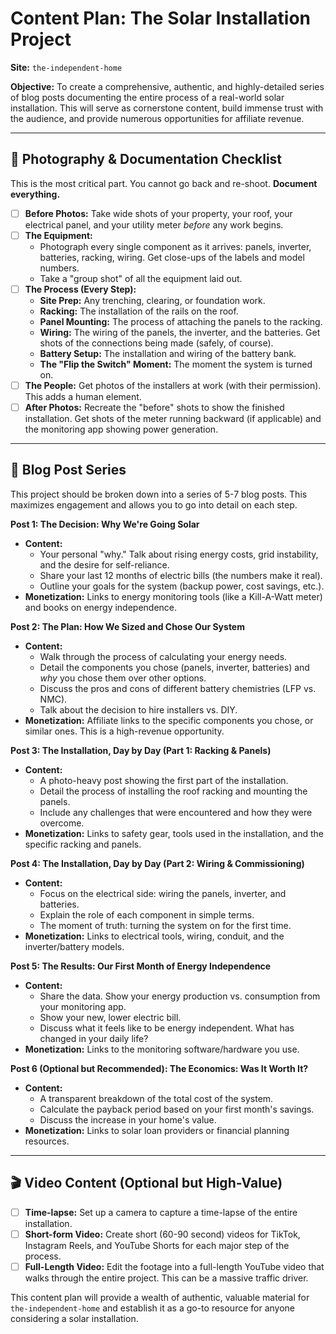 # Content Plan: The Solar Installation Project

**Site:** `the-independent-home`

**Objective:** To create a comprehensive, authentic, and highly-detailed series of blog posts documenting the entire process of a real-world solar installation. This will serve as cornerstone content, build immense trust with the audience, and provide numerous opportunities for affiliate revenue.

---

## 📸 Photography & Documentation Checklist

This is the most critical part. You cannot go back and re-shoot. **Document everything.**

*   [ ] **Before Photos:** Take wide shots of your property, your roof, your electrical panel, and your utility meter *before* any work begins.
*   [ ] **The Equipment:**
    *   Photograph every single component as it arrives: panels, inverter, batteries, racking, wiring. Get close-ups of the labels and model numbers.
    *   Take a "group shot" of all the equipment laid out.
*   [ ] **The Process (Every Step):**
    *   **Site Prep:** Any trenching, clearing, or foundation work.
    *   **Racking:** The installation of the rails on the roof.
    *   **Panel Mounting:** The process of attaching the panels to the racking.
    *   **Wiring:** The wiring of the panels, the inverter, and the batteries. Get shots of the connections being made (safely, of course).
    *   **Battery Setup:** The installation and wiring of the battery bank.
    *   **The "Flip the Switch" Moment:** The moment the system is turned on.
*   [ ] **The People:** Get photos of the installers at work (with their permission). This adds a human element.
*   [ ] **After Photos:** Recreate the "before" shots to show the finished installation. Get shots of the meter running backward (if applicable) and the monitoring app showing power generation.

---

## 📝 Blog Post Series

This project should be broken down into a series of 5-7 blog posts. This maximizes engagement and allows you to go into detail on each step.

**Post 1: The Decision: Why We're Going Solar**
*   **Content:**
    *   Your personal "why." Talk about rising energy costs, grid instability, and the desire for self-reliance.
    *   Share your last 12 months of electric bills (the numbers make it real).
    *   Outline your goals for the system (backup power, cost savings, etc.).
*   **Monetization:** Links to energy monitoring tools (like a Kill-A-Watt meter) and books on energy independence.

**Post 2: The Plan: How We Sized and Chose Our System**
*   **Content:**
    *   Walk through the process of calculating your energy needs.
    *   Detail the components you chose (panels, inverter, batteries) and *why* you chose them over other options.
    *   Discuss the pros and cons of different battery chemistries (LFP vs. NMC).
    *   Talk about the decision to hire installers vs. DIY.
*   **Monetization:** Affiliate links to the specific components you chose, or similar ones. This is a high-revenue opportunity.

**Post 3: The Installation, Day by Day (Part 1: Racking & Panels)**
*   **Content:**
    *   A photo-heavy post showing the first part of the installation.
    *   Detail the process of installing the roof racking and mounting the panels.
    *   Include any challenges that were encountered and how they were overcome.
*   **Monetization:** Links to safety gear, tools used in the installation, and the specific racking and panels.

**Post 4: The Installation, Day by Day (Part 2: Wiring & Commissioning)**
*   **Content:**
    *   Focus on the electrical side: wiring the panels, inverter, and batteries.
    *   Explain the role of each component in simple terms.
    *   The moment of truth: turning the system on for the first time.
*   **Monetization:** Links to electrical tools, wiring, conduit, and the inverter/battery models.

**Post 5: The Results: Our First Month of Energy Independence**
*   **Content:**
    *   Share the data. Show your energy production vs. consumption from your monitoring app.
    *   Show your new, lower electric bill.
    *   Discuss what it feels like to be energy independent. What has changed in your daily life?
*   **Monetization:** Links to the monitoring software/hardware you use.

**Post 6 (Optional but Recommended): The Economics: Was It Worth It?**
*   **Content:**
    *   A transparent breakdown of the total cost of the system.
    *   Calculate the payback period based on your first month's savings.
    *   Discuss the increase in your home's value.
*   **Monetization:** Links to solar loan providers or financial planning resources.

---

## 🎬 Video Content (Optional but High-Value)

*   [ ] **Time-lapse:** Set up a camera to capture a time-lapse of the entire installation.
*   [ ] **Short-form Video:** Create short (60-90 second) videos for TikTok, Instagram Reels, and YouTube Shorts for each major step of the process.
*   [ ] **Full-Length Video:** Edit the footage into a full-length YouTube video that walks through the entire project. This can be a massive traffic driver.

This content plan will provide a wealth of authentic, valuable material for `the-independent-home` and establish it as a go-to resource for anyone considering a solar installation.